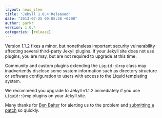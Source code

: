 ```yaml
---
layout: news_item
title: "Jekyll 1.0.4 Released"
date: "2013-07-25 09:08:38 +0200"
author: parkr
version: 1.0.4
categories: [release]
---
```


Version 1.1.2 fixes a minor, but nonetheless important security vulnerability affecting several third-party Jekyll plugins. If your Jekyll site does not use plugins, you are may, but are not required to upgrade at this time.

Community and custom plugins extending the `Liquid::Drop` class may inadvertently disclose some system information such as directory structure or software configuration to users with access to the Liquid templating system. 

We recommend you upgrade to Jekyll v1.1.2 immediately if you use `Liquid::Drop` plugins on your Jekyll site.

Many thanks for [Ben Balter](http://github.com/benbalter) for alerting us to the problem
and [submitting a patch][1349] so quickly.

[230]: https://github.com/Shopify/liquid/pull/230
[1349]: https://github.com/mojombo/jekyll/issues/1349
